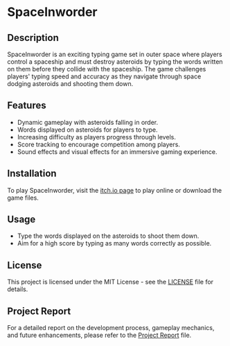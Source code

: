 # SpaceInworder

## Description
SpaceInworder is an exciting typing game set in outer space where players control a spaceship and must destroy asteroids by typing the words written on them before they collide with the spaceship. The game challenges players' typing speed and accuracy as they navigate through space dodging asteroids and shooting them down.

## Features
- Dynamic gameplay with asteroids falling in order.
- Words displayed on asteroids for players to type.
- Increasing difficulty as players progress through levels.
- Score tracking to encourage competition among players.
- Sound effects and visual effects for an immersive gaming experience.

## Installation
To play SpaceInworder, visit the [itch.io page](https://rishika-pathak.itch.io/space-inworder) to play online or download the game files.

## Usage
- Type the words displayed on the asteroids to shoot them down.
- Aim for a high score by typing as many words correctly as possible.



## License
This project is licensed under the MIT License - see the [LICENSE](LICENSE) file for details.

## Project Report
For a detailed report on the development process, gameplay mechanics, and future enhancements, please refer to the [Project Report](ProjectReport.md) file.
